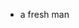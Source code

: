 - a fresh man

<!---
Ynkcc/Ynkcc is a ✨ special ✨ repository because its `README.md` (this file) appears on your GitHub profile.
You can click the Preview link to take a look at your changes.
--->
